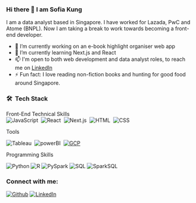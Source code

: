 ### Hi there 👋 I am Sofia Kung

I am a data analyst based in Singapore. I have worked for Lazada, PwC and Atome (BNPL).
Now I am taking a break to work towards becoming a front-end developer. 

- 🔭 I’m currently working on an e-book highlight organiser web app 
- 🌱 I’m currently learning Next.js and React 
- 📫 I'm open to both web development and data analyst roles, to reach me on <a href="https://www.linkedin.com/in/sofiakung/" target="_blank">LinkedIn</a>
- ⚡ Fun fact: I love reading non-fiction books and hunting for good food around Singapore. 



### 🛠 &nbsp;Tech Stack ###

Front-End Technical Skills<br />
![JavaScript](https://img.shields.io/badge/-JavaScript-05122A?style=flat&logo=javascript)&nbsp;
![React](https://img.shields.io/badge/-React-05122A?style=flat&logo=react)&nbsp;
![Next.js](https://img.shields.io/badge/-Next.js-05122A?style=flat&logo=next.js)&nbsp;
![HTML](https://img.shields.io/badge/-HTML-05122A?style=flat&logo=HTML5)&nbsp;
![CSS](https://img.shields.io/badge/-CSS-05122A?style=flat&logo=CSS3&logoColor=1572B6)&nbsp;

Tools <br />

![Tableau](https://img.shields.io/badge/-Tableau-05122A?style=flat&logo=Tableau)&nbsp;
![powerBI](https://img.shields.io/badge/-powerBI-05122A?style=flat&logo=powerBi)&nbsp; 
<a href="https://www.qwiklabs.com/public_profiles/da751f67-a1a7-4be2-b47b-a223e14ed866" target="_blank"><img alt="GCP" src="https://img.shields.io/badge/-GCP-05122A?style=flat&logo=GoogleCloud" /></a>

<!-- ![GCP](https://img.shields.io/badge/-GCP-05122A?style=flat&logo=GoogleCloud)&nbsp; -->


Programming Skills<br />

![Python](https://img.shields.io/badge/-Python-05122A?style=flat&logo=python)
![R](https://img.shields.io/badge/-R-05122A?style=flat&logo=R)
![PySpark](https://img.shields.io/badge/-PySpark-05122A?style=flat&logo=ApacheSpark)
![SQL](https://img.shields.io/badge/-MySQL-05122A?style=flat&logo=MySQL)
![SparkSQL](https://img.shields.io/badge/-SparkSQL-05122A?style=flat&logo=ApacheSpark)

### Connect with me: ###
<p>

<a href="https://github.com/sofiakung" target="_blank"><img alt="Github" src="https://img.shields.io/badge/GitHub-%2312100E.svg?&style=flat-square&logo=Github&logoColor=white" /></a> 
<a href="https://www.linkedin.com/in/sofiakung/" target="_blank"><img alt="LinkedIn" src="https://img.shields.io/badge/linkedin-%230077B5.svg?&style=flat-square&logo=linkedin&logoColor=white" /></a>



